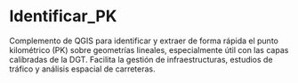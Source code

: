 # Identificar_PK
Complemento de QGIS para identificar y extraer de forma rápida el punto kilométrico (PK) sobre geometrías lineales, especialmente útil con las capas calibradas de la DGT. Facilita la gestión de infraestructuras, estudios de tráfico y análisis espacial de carreteras.
